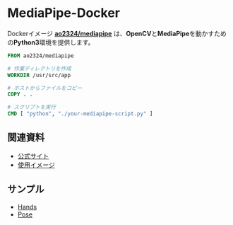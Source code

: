 # MediaPipe-Docker

Dockerイメージ **[ao2324/mediapipe](https://hub.docker.com/r/ao2324/mediapipe)** は、**OpenCV**と**MediaPipe**を動かすための**Python3**環境を提供します。

```Dockerfile
FROM ao2324/mediapipe

# 作業ディレクトリを作成
WORKDIR /usr/src/app

# ホストからファイルをコピー
COPY . .

# スクリプトを実行
CMD [ "python", "./your-mediapipe-script.py" ]
```

## 関連資料
- [公式サイト](https://google.github.io/mediapipe/)
- [使用イメージ](https://hub.docker.com/r/ao2324/mediapipe)

## サンプル
- [Hands](https://github.com/AO2324-00/MediaPipe-Docker/tree/main/Hands)
- [Pose](https://github.com/AO2324-00/MediaPipe-Docker/tree/main/Pose)